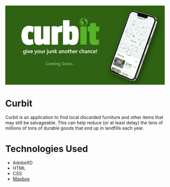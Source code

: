 ![Header](header.png "Curbit")


# Curbit

Curbit is an application to find local discarded furniture and other items that may still be salvageable. This can help reduce (or at least delay) the tens of millions of tons of durable goods that end up in landfills each year.

# Technologies Used
- AdobeXD
- HTML
- CSS
- [Mapbox](https://docs.mapbox.com/#maps)
